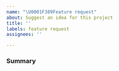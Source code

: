 ```yaml
---
name: "\U0001F389Feature request"
about: Suggest an idea for this project
title: ''
labels: feature request
assignees: ''

---
```


### Summary

<!--
Describe in detail what you propose, show (preferable) code examples and also signal if you're willing to work on it.
-->
